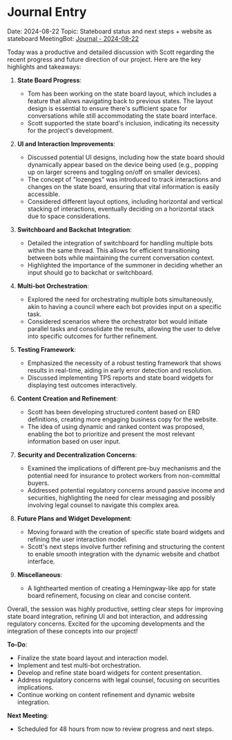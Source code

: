 # Journal Entry

Date: 2024-08-22 
Topic: Stateboard status and next steps + website as stateboard
MeetingBot: [Journal - 2024-08-22](https://hal.dreamcatcher.land/#actorId=0320cc67a073b052b64e5ecffa171719c316ee073fc8a798e4d46709faf455ff57&sessionId=01J6C1FBWRA5907ZQTBR3R131E)

Today was a productive and detailed discussion with Scott regarding the recent progress and future direction of our project. Here are the key highlights and takeaways:

1. **State Board Progress**:
   - Tom has been working on the state board layout, which includes a feature that allows navigating back to previous states. The layout design is essential to ensure there's sufficient space for conversations while still accommodating the state board interface.
   - Scott supported the state board's inclusion, indicating its necessity for the project's development.

2. **UI and Interaction Improvements**:
   - Discussed potential UI designs, including how the state board should dynamically appear based on the device being used (e.g., popping up on larger screens and toggling on/off on smaller devices).
   - The concept of "lozenges" was introduced to track interactions and changes on the state board, ensuring that vital information is easily accessible.
   - Considered different layout options, including horizontal and vertical stacking of interactions, eventually deciding on a horizontal stack due to space considerations.

3. **Switchboard and Backchat Integration**:
   - Detailed the integration of switchboard for handling multiple bots within the same thread. This allows for efficient transitioning between bots while maintaining the current conversation context.
   - Highlighted the importance of the summoner in deciding whether an input should go to backchat or switchboard.

4. **Multi-bot Orchestration**:
   - Explored the need for orchestrating multiple bots simultaneously, akin to having a council where each bot provides input on a specific task.
   - Considered scenarios where the orchestrator bot would initiate parallel tasks and consolidate the results, allowing the user to delve into specific outcomes for further refinement.

5. **Testing Framework**:
   - Emphasized the necessity of a robust testing framework that shows results in real-time, aiding in early error detection and resolution.
   - Discussed implementing TPS reports and state board widgets for displaying test outcomes interactively.

6. **Content Creation and Refinement**:
   - Scott has been developing structured content based on ERD definitions, creating more engaging business copy for the website.
   - The idea of using dynamic and ranked content was proposed, enabling the bot to prioritize and present the most relevant information based on user input.

7. **Security and Decentralization Concerns**:
   - Examined the implications of different pre-buy mechanisms and the potential need for insurance to protect workers from non-committal buyers.
   - Addressed potential regulatory concerns around passive income and securities, highlighting the need for clear messaging and possibly involving legal counsel to navigate this complex area.

8. **Future Plans and Widget Development**:
   - Moving forward with the creation of specific state board widgets and refining the user interaction model.
   - Scott's next steps involve further refining and structuring the content to enable smooth integration with the dynamic website and chatbot interface.

9. **Miscellaneous**:
   - A lighthearted mention of creating a Hemingway-like app for state board refinement, focusing on clear and concise content.

Overall, the session was highly productive, setting clear steps for improving state board integration, refining UI and bot interaction, and addressing regulatory concerns. Excited for the upcoming developments and the integration of these concepts into our project!

**To-Do**:
- Finalize the state board layout and interaction model.
- Implement and test multi-bot orchestration.
- Develop and refine state board widgets for content presentation.
- Address regulatory concerns with legal counsel, focusing on securities implications.
- Continue working on content refinement and dynamic website integration.

**Next Meeting**:
- Scheduled for 48 hours from now to review progress and next steps.